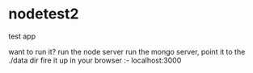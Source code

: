 # nodetest2
test app

want to run it?
run the node server
run the mongo server, point it to the ./data dir
fire it up in your browser :- localhost:3000
